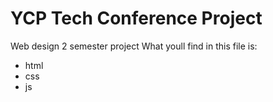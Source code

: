 # YCP Tech Conference Project 
Web design 2 semester project 
What youll find in this file is: 
  - html 
  - css 
  - js 
  


